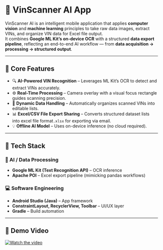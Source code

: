 # 🚗 VinScanner AI App 

VinScanner AI is an intelligent mobile application that applies **computer vision** and **machine learning** principles to take raw data images, extract VINs, and organize VIN data for Excel file output.  
It combines **Google ML Kit’s on-device OCR** with a structured **data export pipeline**, reflecting an end-to-end AI workflow — from **data acquisition → processing → structured output**. 

---

## 🧩 Core Features

- 🔍 **AI-Powered VIN Recognition** – Leverages ML Kit’s OCR to detect and extract VINs accurately.  
- ⚙️ **Real-Time Processing** – Camera overlay with a visual focus rectangle guides scanning precision.  
- 📁 **Dynamic Data Handling** – Automatically organizes scanned VINs into editable lists.  
- 📊 **Excel/CSV File Export Sharing** – Converts structured dataset lists into excel file format`.xlsx` for exporting via email.
- 💡 **Offline AI Model** – Uses on-device inference (no cloud required).  

---

## 🧰 Tech Stack

### 🧬 AI / Data Processing
- **Google ML Kit (Text Recognition API)** – OCR inference  
- **Apache POI** – Excel export pipeline (mimicking pandas workflows)

### 💻 Software Engineering
- **Android Studio (Java)** – App framework  
- **ConstraintLayout, RecyclerView, Toolbar** – UI/UX layer  
- **Gradle** – Build automation  

---

## 🎥 Demo Video
[![Watch the video](https://img.youtube.com/vi/q8jsdynda60/0.jpg)](https://youtu.be/q8jsdynda60)
